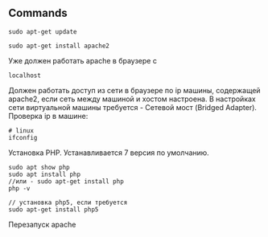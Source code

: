 ## Commands

    sudo apt-get update

    sudo apt-get install apache2

Уже должен работать apache в браузере с

    localhost

Должен работать доступ из сети в браузере по ip машины, содержащей apache2, если сеть между машиной и хостом настроена. В настройках сети виртуальной машины требуется - Сетевой мост (Bridged Adapter). Проверка ip в машине:

    # linux
    ifconfig

Установка PHP. Устанавливается 7 версия по умолчанию.

    sudo apt show php
    sudo apt install php
    //или - sudo apt-get install php
    php -v

    // установка php5, если требуется
    sudo apt-get install php5
    

Перезапуск apache

    
    
